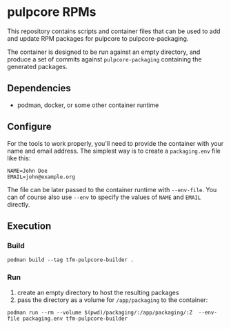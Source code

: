 # pulpcore RPMs

This repository contains scripts and container files that can be used to add and update RPM packages for pulpcore to pulpcore-packaging.

The container is designed to be run against an empty directory, and produce a set of commits against `pulpcore-packaging` containing the generated packages.

## Dependencies

* podman, docker, or some other container runtime

## Configure

For the tools to work properly, you'll need to provide the container with your name and email address. The simplest way is to create a `packaging.env` file like this:
```
NAME=John Doe
EMAIL=john@example.org
```

The file can be later passed to the container runtime with `--env-file`. You can of course also use `--env` to specify the values of `NAME` and `EMAIL` directly.

## Execution

### Build

```
podman build --tag tfm-pulpcore-builder .
```

### Run

1. create an empty directory to host the resulting packages
2. pass the directory as a volume for `/app/packaging` to the container:
```
podman run --rm --volume $(pwd)/packaging/:/app/packaging/:Z  --env-file packaging.env tfm-pulpcore-builder
```
